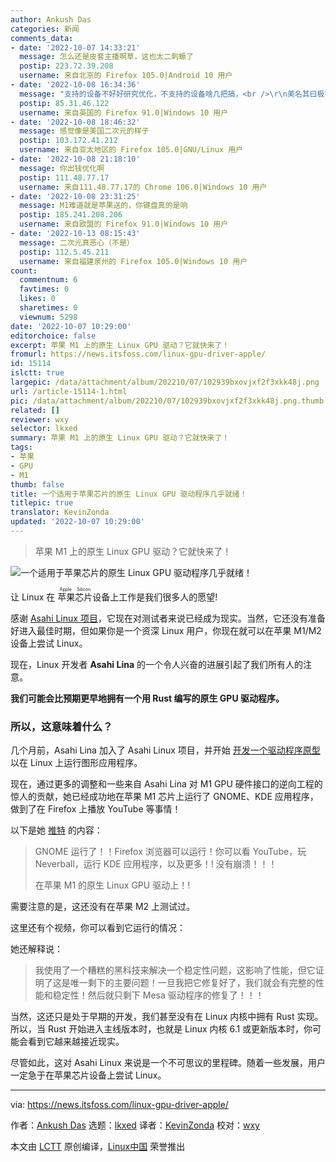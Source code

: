 ```yaml
---
author: Ankush Das
categories: 新闻
comments_data:
- date: '2022-10-07 14:33:21'
  message: 怎么还是皮套主播啊草，这也太二刺螈了
  postip: 223.72.39.208
  username: 来自北京的 Firefox 105.0|Android 10 用户
- date: '2022-10-08 16:34:36'
  message: "支持的设备不好好研究优化，不支持的设备啥几把搞，<br />\r\n美名其曰极客精神，实际上就是Linux 桌面起不来的病症。"
  postip: 85.31.46.122
  username: 来自英国的 Firefox 91.0|Windows 10 用户
- date: '2022-10-08 18:46:32'
  message: 感觉像是美国二次元的样子
  postip: 103.172.41.212
  username: 来自亚太地区的 Firefox 105.0|GNU/Linux 用户
- date: '2022-10-08 21:18:10'
  message: 你出钱优化啊
  postip: 111.48.77.17
  username: 来自111.48.77.17的 Chrome 106.0|Windows 10 用户
- date: '2022-10-08 23:31:25'
  message: M1难道就是苹果送的，你键盘真的是响
  postip: 185.241.208.206
  username: 来自欧盟的 Firefox 91.0|Windows 10 用户
- date: '2022-10-13 08:15:43'
  message: 二次元真恶心（不是）
  postip: 112.5.45.211
  username: 来自福建泉州的 Firefox 105.0|Windows 10 用户
count:
  commentnum: 6
  favtimes: 0
  likes: 0
  sharetimes: 0
  viewnum: 5298
date: '2022-10-07 10:29:00'
editorchoice: false
excerpt: 苹果 M1 上的原生 Linux GPU 驱动？它就快来了！
fromurl: https://news.itsfoss.com/linux-gpu-driver-apple/
id: 15114
islctt: true
largepic: /data/attachment/album/202210/07/102939bxovjxf2f3xkk48j.png
url: /article-15114-1.html
pic: /data/attachment/album/202210/07/102939bxovjxf2f3xkk48j.png.thumb.jpg
related: []
reviewer: wxy
selector: lkxed
summary: 苹果 M1 上的原生 Linux GPU 驱动？它就快来了！
tags:
- 苹果
- GPU
- M1
thumb: false
title: 一个适用于苹果芯片的原生 Linux GPU 驱动程序几乎就绪！
titlepic: true
translator: KevinZonda
updated: '2022-10-07 10:29:00'
---
```



> 
> 苹果 M1 上的原生 Linux GPU 驱动？它就快来了！
> 
> 
> 


![一个适用于苹果芯片的原生 Linux GPU 驱动程序几乎就绪！](/data/attachment/album/202210/07/102939bxovjxf2f3xkk48j.png)


让 Linux 在 <ruby> 苹果芯片 <rt>  Apple Silicon </rt></ruby> 设备上工作是我们很多人的愿望!


感谢 [Asahi Linux 项目](https://news.itsfoss.com/asahi-linux-announcement/)，它现在对测试者来说已经成为现实。当然，它还没有准备好进入最佳时期，但如果你是一个资深 Linux 用户，你现在就可以在苹果 M1/M2 设备上尝试 Linux。


现在，Linux 开发者 **Asahi Lina** 的一个令人兴奋的进展引起了我们所有人的注意。


**我们可能会比预期更早地拥有一个用 Rust 编写的原生 GPU 驱动程序。**


### 所以，这意味着什么？


几个月前，Asahi Lina 加入了 Asahi Linux 项目，并开始 [开发一个驱动程序原型](https://asahilinux.org/2022/07/july-2022-release/) 以在 Linux 上运行图形应用程序。


现在，通过更多的调整和一些来自 Asahi Lina 对 M1 GPU 硬件接口的逆向工程的惊人的贡献，她已经成功地在苹果 M1 芯片上运行了 GNOME、KDE 应用程序，做到了在 Firefox 上播放 YouTube 等事情！


以下是她 [推特](https://twitter.com/LinaAsahi/status/1575343067892051968) 的内容：



> 
> GNOME 运行了！！Firefox 浏览器可以运行！你可以看 YouTube，玩 Neverball，运行 KDE 应用程序，以及更多！! 没有崩溃！！！
> 
> 
> 在苹果 M1 的原生 Linux GPU 驱动上！!
> 
> 
> 


需要注意的是，这还没有在苹果 M2 上测试过。


这里还有个视频，你可以看到它运行的情况：






她还解释说：



> 
> 我使用了一个糟糕的黑科技来解决一个稳定性问题，这影响了性能，但它证明了这是唯一剩下的主要问题！一旦我把它修复好了，我们就会有完整的性能和稳定性！然后就只剩下 Mesa 驱动程序的修复了！！！
> 
> 
> 


当然，这还只是处于早期的开发，我们甚至没有在 Linux 内核中拥有 Rust 实现。所以，当 Rust 开始进入主线版本时，也就是 Linux 内核 6.1 或更新版本时，你可能会看到它越来越接近现实。


尽管如此，这对 Asahi Linux 来说是一个不可思议的里程碑。随着一些发展，用户一定急于在苹果芯片设备上尝试 Linux。




---


via: <https://news.itsfoss.com/linux-gpu-driver-apple/>


作者：[Ankush Das](https://news.itsfoss.com/author/ankush/) 选题：[lkxed](https://github.com/lkxed) 译者：[KevinZonda](https://github.com/KevinZonda) 校对：[wxy](https://github.com/wxy)


本文由 [LCTT](https://github.com/LCTT/TranslateProject) 原创编译，[Linux中国](https://linux.cn/) 荣誉推出